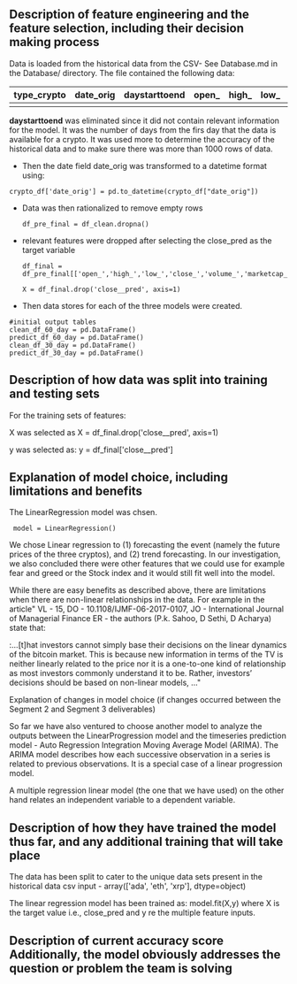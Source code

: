 ## Description of feature engineering and the feature selection, including their decision making process

Data is loaded from the historical data from the CSV- See Database.md in the Database/ directory. The file contained the following data:

| type_crypto | date_orig | daystarttoend | open_ | high_ | low_ | close_ | volume_ | marketcap_ |
| ----------: | --------: | ------------: | ----: | ----: | ---: | -----: | ------: | ---------: |
|             |           |               |       |       |      |        |         |            |

**daystarttoend** was eliminated since it did not contain relevant information for the model. It was the number of days from the firs day that the data is available for a crypto. It was used more to determine the accuracy of the historical data and to make sure there was more than 1000 rows of data.

- Then the date field date_orig was transformed to a datetime format using:

```
crypto_df['date_orig'] = pd.to_datetime(crypto_df["date_orig"])
```

- Data was then rationalized to remove empty rows

  ```
  df_pre_final = df_clean.dropna()
  ```

- relevant features were dropped after selecting the close_pred as the target variable

  ```
  df_final = df_pre_final[['open_','high_','low_','close_','volume_','marketcap_','close__pred']]
  ```

  ```
  X = df_final.drop('close__pred', axis=1)
  ```

- Then data stores for each of the three models were created.

```
#initial output tables
clean_df_60_day = pd.DataFrame()
predict_df_60_day = pd.DataFrame()
clean_df_30_day = pd.DataFrame()
predict_df_30_day = pd.DataFrame()
```



## Description of how data was split into training and testing sets

For the training sets of features:

X was selected as X = df_final.drop('close__pred', axis=1)


y was selected as:  y = df_final['close__pred']

## Explanation of model choice, including limitations and benefits

The LinearRegression model was chsen.

```
 model = LinearRegression()
```

We chose Linear regression to (1) forecasting the event (namely the future prices of the three cryptos), and (2) trend forecasting.  In our investigation, we also concluded there were other features that we could use for example fear and greed or the Stock index and it would still fit well into the model.

While there are easy benefits as described above, there are limitations when there are non-linear relationships in the data. For example in the article"
VL  - 15, DO  - 10.1108/IJMF-06-2017-0107, JO  - International Journal of Managerial Finance
ER  -  the authors (P.k. Sahoo, D Sethi, D Acharya) state that:

:...[t]hat investors cannot simply base their decisions on the linear dynamics of the bitcoin market. This is because new information in terms of the TV is neither linearly related to the price nor it is a one-to-one kind of relationship as most investors commonly understand it to be. Rather, investors’ decisions should be based on non-linear models, ..."

Explanation of changes in model choice (if changes occurred between the Segment 2 and Segment 3 deliverables)

So far we have also ventured to choose another model to analyze the outputs between the LinearProgression model and the timeseries prediction model - Auto Regression Integration Moving Average Model (ARIMA). The ARIMA model describes how each successive observation in a series is related to previous observations. It is a special case of a linear progression model.

A multiple regression linear model (the one that we have used) on the other hand relates an independent variable to a dependent variable.



## Description of how they have trained the model thus far, and any additional training that will take place 

The data has been split to cater to the unique data sets present in the historical data csv input - array(['ada', 'eth', 'xrp'], dtype=object)

The linear regression model has been trained as: model.fit(X,y) where X is the target value i.e., close_pred and y re the multiple feature inputs.



## Description of current accuracy score Additionally, the model obviously addresses the question or problem the team is solving







